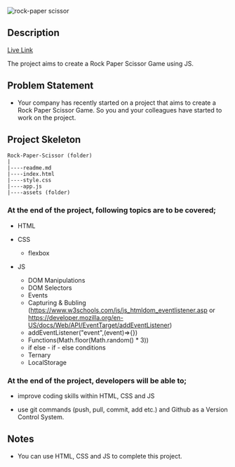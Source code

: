 
![rock-paper scissor](![rock_paper-scissor](https://github.com/murttkapln/Rock-Paper-Scissor/assets/98225860/6f9a3086-732e-481a-8c41-6b6b6270bfac))


## Description
[Live Link](https://murttkapln.github.io/Rock-Paper-Scissor/)

The project aims to create a Rock Paper Scissor Game using JS.

## Problem Statement

- Your company has recently started on a project that aims to create a  Rock Paper Scissor Game. So you and your colleagues have started to work on the project.

## Project Skeleton 

```
Rock-Paper-Scissor (folder)
|
|----readme.md                        
|----index.html  
|----style.css
|----app.js
|----assets (folder)

``` 


### At the end of the project, following topics are to be covered;

- HTML 
- CSS
  - flexbox

- JS
  - DOM Manipulations
  - DOM Selectors
  - Events
  - Capturing & Bubling (https://www.w3schools.com/js/js_htmldom_eventlistener.asp or https://developer.mozilla.org/en-US/docs/Web/API/EventTarget/addEventListener)
  - addEventListener("event",(event)=>{})
  - Functions(Math.floor(Math.random() * 3))
  - if else - if - else conditions
  - Ternary
  - LocalStorage


### At the end of the project, developers will be able to;

- improve coding skills within HTML, CSS and JS 

- use git commands (push, pull, commit, add etc.) and Github as a Version Control System.


## Notes

- You can use HTML, CSS and JS to complete this project.
